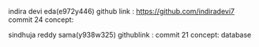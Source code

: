 indira devi eda(e972y446)
github link : https://github.com/indiradevi7
commit 24
concept:

sindhuja reddy sama(y938w325)
githublink : 
commit 21
concept: database
